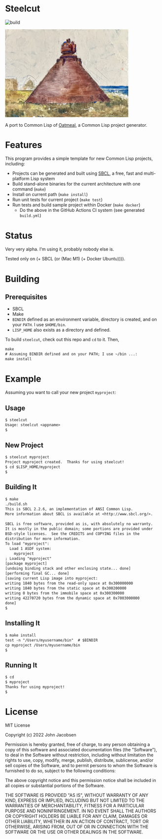# Steelcut

![build](https://github.com/eigenhombre/steelcut/actions/workflows/build.yml/badge.svg)

<img src="https://github.com/eigenhombre/steelcut/blob/c3b3cc2979850d0db9f793c4e18d9323be2b92c3/steel.jpg?raw=true" width="400">

A port to Common Lisp of
[Oatmeal](https://github.com/eigenhombre/oatmeal/), a Common Lisp
project generator.

# Features

This program provides a simple template for new Common Lisp projects,
including:
- Projects can be generated and built using
  [SBCL](https://en.wikipedia.org/wiki/Steel_Bank_Common_Lisp), a
  free, fast and multi-platform Lisp system
- Build stand-alone binaries for the current architecture with one
  command (`make`)
- Install on current path (`make install`)
- Run unit tests for current project (`make test`)
- Run tests and build sample project within Docker (`make docker`)
  - Do the above in the GitHub Actions CI system (see generated
    `build.yml`)

# Status

Very very alpha.  I'm using it, probably nobody else is.

Tested only on (+ SBCL (or (Mac M1) (+ Docker Ubuntu)))).

# Building

## Prerequisites

- SBCL
- Make
- `BINDIR` defined as an environment variable, directory is created,
  and on your `PATH`.  I use `$HOME/bin`.
- `LISP_HOME` also exists as a directory and defined.

To build `steelcut`, check out this repo and `cd` to it.  Then,

    make
    # Assuming BINDIR defined and on your PATH; I use ~/bin ...:
    make install

# Example

Assuming you want to call your new project `myproject`:

## Usage

    $ steelcut
    Usage: steelcut <appname>
    $

## New Project

    $ steelcut myproject
    Project myproject created.  Thanks for using steelcut!
    $ cd $LISP_HOME/myproject
    $

## Building It

    $ make
    ./build.sh
    This is SBCL 2.2.6, an implementation of ANSI Common Lisp.
    More information about SBCL is available at <http://www.sbcl.org/>.

    SBCL is free software, provided as is, with absolutely no warranty.
    It is mostly in the public domain; some portions are provided under
    BSD-style licenses.  See the CREDITS and COPYING files in the
    distribution for more information.
    To load "myproject":
      Load 1 ASDF system:
        myproject
    ; Loading "myproject"
    [package myproject]
    [undoing binding stack and other enclosing state... done]
    [performing final GC... done]
    [saving current Lisp image into myproject:
    writing 1840 bytes from the read-only space at 0x300000000
    writing 1840 bytes from the static space at 0x300200000
    writing 0 bytes from the immobile space at 0x300300000
    writing 42270720 bytes from the dynamic space at 0x7003000000
    done]
    $

## Installing It

    $ make install
    test -n "/Users/myusername/bin"  # $BINDIR
    cp myproject /Users/myusername/bin
    $

## Running It

    $ cd
    $ myproject
    Thanks for using myproject!
    $

# License

MIT License

Copyright (c) 2022 John Jacobsen

Permission is hereby granted, free of charge, to any person obtaining a copy
of this software and associated documentation files (the "Software"), to deal
in the Software without restriction, including without limitation the rights
to use, copy, modify, merge, publish, distribute, sublicense, and/or sell
copies of the Software, and to permit persons to whom the Software is
furnished to do so, subject to the following conditions:

The above copyright notice and this permission notice shall be included in all
copies or substantial portions of the Software.

THE SOFTWARE IS PROVIDED "AS IS", WITHOUT WARRANTY OF ANY KIND, EXPRESS OR
IMPLIED, INCLUDING BUT NOT LIMITED TO THE WARRANTIES OF MERCHANTABILITY,
FITNESS FOR A PARTICULAR PURPOSE AND NONINFRINGEMENT. IN NO EVENT SHALL THE
AUTHORS OR COPYRIGHT HOLDERS BE LIABLE FOR ANY CLAIM, DAMAGES OR OTHER
LIABILITY, WHETHER IN AN ACTION OF CONTRACT, TORT OR OTHERWISE, ARISING FROM,
OUT OF OR IN CONNECTION WITH THE SOFTWARE OR THE USE OR OTHER DEALINGS IN THE
SOFTWARE.
